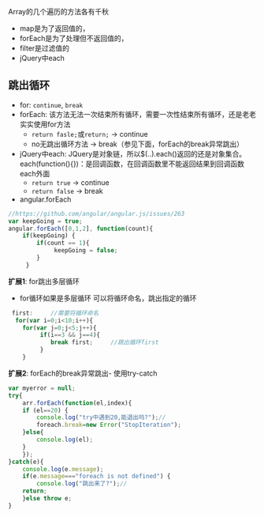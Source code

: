 Array的几个遍历的方法各有千秋

- map是为了返回值的，
- forEach是为了处理但不返回值的，
- filter是过滤值的
- jQuery中each

## 跳出循环

- for:  `continue`, `break`
- forEach:  该方法无法一次结束所有循环，需要一次性结束所有循环，还是老老实实使用for方法
    - `return fasle;`或`return;`  -> continue
    - no无跳出循环方法             -> break（参见下面，forEach的break异常跳出）
- jQuery中each:  JQuery是对象链，所以$(..).each()返回的还是对象集合。each(function(){})：是回调函数，在回调函数里不能返回结果到回调函数each外面
    - `return true`   -> continue
    - `return false`  -> break
- angular.forEach

```javascript
//https://github.com/angular/angular.js/issues/263
var keepGoing = true;
angular.forEach([0,1,2], function(count){
    if(keepGoing) {
        if(count == 1){
             keepGoing = false;
        }
     }
```

**扩展1**: for跳出多层循环

- for循环如果是多层循环 可以将循环命名，跳出指定的循环

```javascript
 first:     //需要将循环命名
  for(var i=0;i<10;i++){
    for(var j=0;j<5;j++){
         if(i==3 && j==4){
            break first;     //跳出循环first
         }
    }
```

**扩展2**: forEach的break异常跳出- 使用try-catch

```javascript
var myerror = null;
try{
    arr.forEach(function(el,index){
    if (el==20) {
        console.log("try中遇到20,能退出吗?");//
        foreach.break=new Error("StopIteration");
    }else{
        console.log(el);
    }
    });
}catch(e){
    console.log(e.message);
    if(e.message==="foreach is not defined") {
        console.log("跳出来了?");//
    return;
    }else throw e;
}
```
